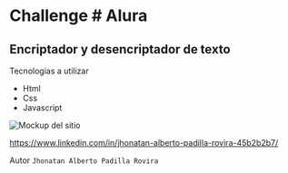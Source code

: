# Challenge # Alura

## Encriptador y desencriptador de texto

Tecnologias a utilizar
* Html
* Css
* Javascript


![Mockup del sitio](https://raw.githubusercontent.com/jhoalparo1991/encriptador-desencriptador-texto/master/img/mockup_site.PNG)

<https://www.linkedin.com/in/jhonatan-alberto-padilla-rovira-45b2b2b7/>

Autor
`Jhonatan Alberto Padilla Rovira`
